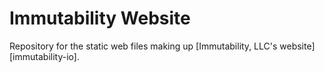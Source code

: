 # Immutability Website

Repository for the static web files making up [Immutability, LLC's website][immutability-io].
